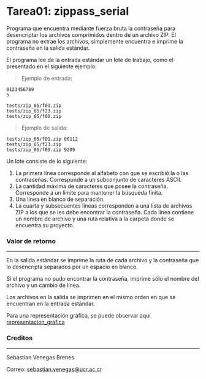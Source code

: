  # Tarea01: zippass_serial

Programa que encuentra mediante fuerza bruta la contraseña para desencriptar los archivos comprimidos dentro de un archivo ZIP. El programa no extrae los archivos, simplemente encuentra e imprime la contraseña en la salida estándar.

El programa lee de la entrada estándar un lote de trabajo, como el presentado en el siguiente ejemplo:

> Ejemplo de entrada:

    0123456789
    5

    tests/zip_05/f01.zip
    tests/zip_05/f23.zip
    tests/zip_05/f09.zip

> Ejemplo de salida:

    tests/zip_05/f01.zip 00112
    tests/zip_05/f23.zip
    tests/zip_05/f09.zip 9209

Un lote consiste de lo siguiente:
1. La primera línea corresponde al alfabeto con que se escribió la o las contraseñas. Corresponde a un subconjunto de caracteres ASCII.
2. La cantidad máxima de caracteres que posee la contraseña. Corresponde a un límite para mantener la búsqueda finita.
3. Una línea en blanco de separación.
4. La cuarta y subsecuentes líneas corresponden a una lista de archivos ZIP a los que se les debe encontrar la contraseña. Cada línea contiene un nombre de archivo y una ruta relativa a la carpeta donde se encuentra su proyecto.

### Valor de retorno
---
En la salida estándar se imprime la ruta de cada archivo y la contraseña que lo desencripta separados por un espacio en blanco. 

Si el programa no pudo encontrar la contraseña, imprime sólo el nombre del archivo y un cambio de línea. 

Los archivos en la salida se imprimen en el mismo orden en que se encuentran en la entrada estándar.

Para una representación gráfica, se puede observar aquí [representacion_grafica](./design/readme.md)

### Creditos
---
Sebastian Venegas Brenes

Correo: sebastian.venegas@ucr.ac.cr
